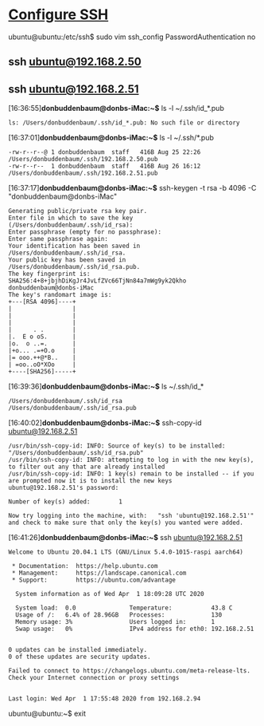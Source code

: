 
# [Configure SSH](https://github.com/mhausenblas/kube-rpi#4-configure-ssh)

ubuntu@ubuntu:/etc/ssh$ sudo vim ssh_config
PasswordAuthentication no

## ssh ubuntu@192.168.2.50
## ssh ubuntu@192.168.2.51

[16:36:55]**donbuddenbaum@donbs-iMac:~$** ls -l ~/.ssh/id_*.pub
```
ls: /Users/donbuddenbaum/.ssh/id_*.pub: No such file or directory
```
[16:37:01]**donbuddenbaum@donbs-iMac:~$** ls -l ~/.ssh/*.pub
```
-rw-r--r--@ 1 donbuddenbaum  staff   416B Aug 25 22:26 /Users/donbuddenbaum/.ssh/192.168.2.50.pub
-rw-r--r--  1 donbuddenbaum  staff   416B Aug 26 16:12 /Users/donbuddenbaum/.ssh/192.168.2.51.pub
```
[16:37:17]**donbuddenbaum@donbs-iMac:~$** ssh-keygen -t rsa -b 4096 -C "donbuddenbaum@donbs-iMac"
```
Generating public/private rsa key pair.
Enter file in which to save the key (/Users/donbuddenbaum/.ssh/id_rsa):
Enter passphrase (empty for no passphrase):
Enter same passphrase again:
Your identification has been saved in /Users/donbuddenbaum/.ssh/id_rsa.
Your public key has been saved in /Users/donbuddenbaum/.ssh/id_rsa.pub.
The key fingerprint is:
SHA256:4+8+jbjhDiKgJr4JvLfZVc66TjNn84a7mWg9yk2Qkho donbuddenbaum@donbs-iMac
The key's randomart image is:
+---[RSA 4096]----+
|                 |
|                 |
|                 |
|      . .        |
|.  E o oS.       |
|o.  o ..=.       |
|+o... .=+O.o     |
|= ooo.++@*B..    |
| =oo..oO*XOo     |
+----[SHA256]-----+
```
[16:39:36]**donbuddenbaum@donbs-iMac:~$** ls ~/.ssh/id_*
```
/Users/donbuddenbaum/.ssh/id_rsa      /Users/donbuddenbaum/.ssh/id_rsa.pub
```
[16:40:02]**donbuddenbaum@donbs-iMac:~$** ssh-copy-id ubuntu@192.168.2.51
```
/usr/bin/ssh-copy-id: INFO: Source of key(s) to be installed: "/Users/donbuddenbaum/.ssh/id_rsa.pub"
/usr/bin/ssh-copy-id: INFO: attempting to log in with the new key(s), to filter out any that are already installed
/usr/bin/ssh-copy-id: INFO: 1 key(s) remain to be installed -- if you are prompted now it is to install the new keys
ubuntu@192.168.2.51's password:

Number of key(s) added:        1

Now try logging into the machine, with:   "ssh 'ubuntu@192.168.2.51'"
and check to make sure that only the key(s) you wanted were added.
```
[16:41:26]**donbuddenbaum@donbs-iMac:~$** ssh ubuntu@192.168.2.51
```
Welcome to Ubuntu 20.04.1 LTS (GNU/Linux 5.4.0-1015-raspi aarch64)

 * Documentation:  https://help.ubuntu.com
 * Management:     https://landscape.canonical.com
 * Support:        https://ubuntu.com/advantage

  System information as of Wed Apr  1 18:09:28 UTC 2020

  System load:  0.0               Temperature:           43.8 C
  Usage of /:   6.4% of 28.96GB   Processes:             130
  Memory usage: 3%                Users logged in:       1
  Swap usage:   0%                IPv4 address for eth0: 192.168.2.51


0 updates can be installed immediately.
0 of these updates are security updates.

Failed to connect to https://changelogs.ubuntu.com/meta-release-lts. Check your Internet connection or proxy settings


Last login: Wed Apr  1 17:55:48 2020 from 192.168.2.94
```
ubuntu@ubuntu:~$ exit